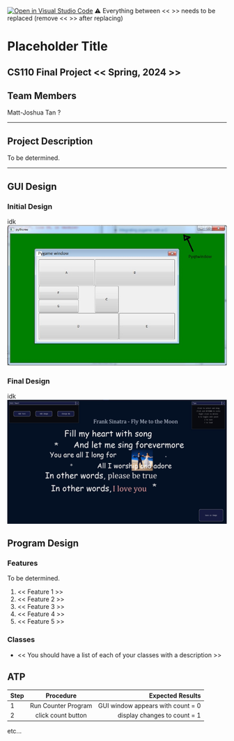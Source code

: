 [![Open in Visual Studio Code](https://classroom.github.com/assets/open-in-vscode-718a45dd9cf7e7f842a935f5ebbe5719a5e09af4491e668f4dbf3b35d5cca122.svg)](https://classroom.github.com/online_ide?assignment_repo_id=13804652&assignment_repo_type=AssignmentRepo)
:warning: Everything between << >> needs to be replaced (remove << >> after replacing)

# Placeholder Title
## CS110 Final Project  << Spring, 2024 >>

## Team Members

Matt-Joshua Tan
?

***

## Project Description

To be determined.

***    

## GUI Design

### Initial Design

idk
![initial gui](assets/gui.jpg)

### Final Design

idk
![final gui](assets/finalgui.jpg)

## Program Design

### Features

To be determined.
1. << Feature 1 >>
2. << Feature 2 >>
3. << Feature 3 >>
4. << Feature 4 >>
5. << Feature 5 >>

### Classes

- << You should have a list of each of your classes with a description >>

## ATP

| Step                 |Procedure             |Expected Results                   |
|----------------------|:--------------------:|----------------------------------:|
|  1                   | Run Counter Program  |GUI window appears with count = 0  |
|  2                   | click count button   | display changes to count = 1      |
etc...
